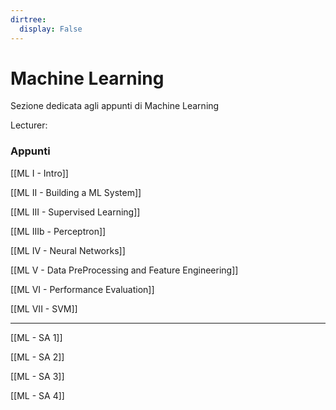 ```yaml
---
dirtree:
  display: False
---
```


# Machine Learning

Sezione dedicata agli appunti di Machine Learning

Lecturer: 

### Appunti

[[ML I - Intro]]

[[ML II - Building a ML System]]

[[ML III - Supervised Learning]]

[[ML IIIb - Perceptron]]

[[ML IV - Neural Networks]]

[[ML V - Data PreProcessing and Feature Engineering]]

[[ML VI - Performance Evaluation]]

[[ML VII - SVM]]

---

[[ML - SA 1]]

[[ML - SA 2]]

[[ML - SA 3]]

[[ML - SA 4]]